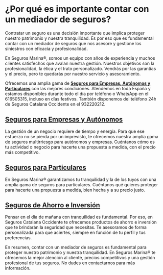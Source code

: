 # ¿Por qué es importante contar con un mediador de seguros?

Contratar un seguro es una decisión importante que implica proteger nuestro patrimonio y nuestra tranquilidad. Es por eso que es fundamental contar con un mediador de seguros que nos asesore y gestione los siniestros con eficacia y profesionalidad.

En Seguros Marina®️, somos un equipo con años de experiencia y muchos clientes satisfechos que avalan nuestra gestión. Nuestros objetivos son la profesionalidad, la ética y el trato personalizado. Vendrás por las garantías y el precio, pero te quedarás por nuestro servicio y asesoramiento.


Ofrecemos una amplia gama de [**Seguros para Empresas, Autónomos y Particulares**](https://www.segurosmarina.es/) con las mejores condiciones. Atendemos en toda España y estamos disponibles durante todo el día por teléfono o WhatsApp en el 616505315, incluso en días festivos. También disponemos del teléfono 24h de Seguros Catalana Occidente en el 932220212.

## [**Seguros para Empresas y Autónomos**](https://www.segurosmarina.es/seguros-empresas/)

La gestión de un negocio requiere de tiempo y energía. Para que ese esfuerzo no se pierda por un imprevisto, te ofrecemos nuestra amplia gama de seguros multirriesgo para autónomos y empresas. Cuéntanos cómo es tu actividad o negocio para hacerte una propuesta a medida, con el precio más competitivo.


## [**Seguros para Particulares**](https://www.segurosmarina.es/seguros-particulares/)

En Seguros Marina®️ garantizamos tu tranquilidad y la de los tuyos con una amplia gama de seguros para particulares. Cuéntanos qué quieres proteger para hacerte una propuesta a medida, bien hecha y a su precio justo.
  

## [**Seguros de Ahorro e Inversión**](https://www.segurosmarina.es/seguros-ahorro/)

Pensar en el día de mañana con tranquilidad es fundamental. Por eso, en Seguros Catalana Occidente te ofrecemos productos de ahorro e inversión que te brindarán la seguridad que necesitas. Te asesoramos de forma personalizada para que aciertes, siempre en función de tu perfil y tus preferencias.

En resumen, contar con un mediador de seguros es fundamental para proteger nuestro patrimonio y nuestra tranquilidad. En Seguros Marina®️ te ofrecemos la mejor atención al cliente, precios competitivos y una gestión profesional de tus seguros. No dudes en contactarnos para más información.
